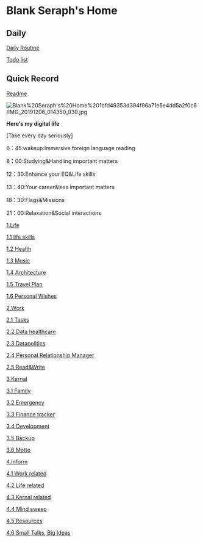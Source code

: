 # Blank Seraph's Home

## Daily

[Daily Routine](Blank%20Seraph's%20Home%201bfd49353d394f96a71e5e4dd5a2f0c8/Daily%20Routine%20bc2ab84377c3468ca4ba3e66e28b7b57.md)

[Todo list](Blank%20Seraph's%20Home%201bfd49353d394f96a71e5e4dd5a2f0c8/Todo%20list%2086aff1ea6a394ee8a566cc01bc29419f.md)

## Quick Record

[Readme](Blank%20Seraph's%20Home%201bfd49353d394f96a71e5e4dd5a2f0c8/Readme%20286d9fe3d0c74056b83d957bdac43bb8.md)

![Blank%20Seraph's%20Home%201bfd49353d394f96a71e5e4dd5a2f0c8/IMG_20191206_014350_030.jpg](Blank%20Seraph's%20Home%201bfd49353d394f96a71e5e4dd5a2f0c8/IMG_20191206_014350_030.jpg)

**Here's my digital life**

[Take every day seriously]

6：45:wakeup:Immersive foreign language reading

8：00:Studying&Handling important matters

12：30:Enhance your EQ&Life skills

13：40:Your career&less important matters

18：30:Flags&Missions

21：00:Relaxation&Social interactions

[1.Life](Blank%20Seraph's%20Home%201bfd49353d394f96a71e5e4dd5a2f0c8/1%20Life%20a370b70464bf4f5dac2e5fc91752bbf3.md)

[1.1 life skills](Blank%20Seraph's%20Home%201bfd49353d394f96a71e5e4dd5a2f0c8/1%201%20life%20skills%20ed067717bd3c4d77af0fcf6f4e0a3774.md)

[1.2 Health](Blank%20Seraph's%20Home%201bfd49353d394f96a71e5e4dd5a2f0c8/1%202%20Health%20ff69e136fba548819decb48493a2711b.md)

[1.3 Music](Blank%20Seraph's%20Home%201bfd49353d394f96a71e5e4dd5a2f0c8/1%203%20Music%2034f08e1aca5f4d798862333b1ff40b02.md)

[1.4 Architecture](Blank%20Seraph's%20Home%201bfd49353d394f96a71e5e4dd5a2f0c8/1%204%20Architecture%20de5e51293f7d4680a30f6b22614eea91.md)

[1.5 Travel Plan](Blank%20Seraph's%20Home%201bfd49353d394f96a71e5e4dd5a2f0c8/1%205%20Travel%20Plan%207953b28f853a4d31ad31614204a22d3f.md)

[1.6 Personal Wishes](Blank%20Seraph's%20Home%201bfd49353d394f96a71e5e4dd5a2f0c8/1%206%20Personal%20Wishes%20a5fd89065ef943f995eb15a8a4544105.md)

         

[2.Work](Blank%20Seraph's%20Home%201bfd49353d394f96a71e5e4dd5a2f0c8/2%20Work%203db8264a22004c829d14e0f41a7314d2.md)

[2.1 Tasks](Blank%20Seraph's%20Home%201bfd49353d394f96a71e5e4dd5a2f0c8/2%201%20Tasks%20c17a9258796a43aba2035779335c8ff3.md)

[2.2 Data healthcare](Blank%20Seraph's%20Home%201bfd49353d394f96a71e5e4dd5a2f0c8/2%202%20Data%20healthcare%206103bba2cad74ee79eda93ecce609a46.md)

[2.3 Datapolitics](Blank%20Seraph's%20Home%201bfd49353d394f96a71e5e4dd5a2f0c8/2%203%20Datapolitics%20be6d66969cb94758b45c8b00e37ad5c9.md)

[2.4 Personal Relationship Manager](Blank%20Seraph's%20Home%201bfd49353d394f96a71e5e4dd5a2f0c8/2%204%20Personal%20Relationship%20Manager%20a0a325461efd4e7baec6af3117868853.md)

[2.5 Read&Write](Blank%20Seraph's%20Home%201bfd49353d394f96a71e5e4dd5a2f0c8/2%205%20Read&Write%2031cf8add20c54881848ca403afb0ac45.md)

[3.Kernal](Blank%20Seraph's%20Home%201bfd49353d394f96a71e5e4dd5a2f0c8/3%20Kernal%204eb46f335abc44959a0a86a8f557ff4c.md)

[3.1 Family](Blank%20Seraph's%20Home%201bfd49353d394f96a71e5e4dd5a2f0c8/3%201%20Family%20a261e27e5dbe4eb9bf747089165d9c9d.md)

[3.2 Emergency](Blank%20Seraph's%20Home%201bfd49353d394f96a71e5e4dd5a2f0c8/3%202%20Emergency%209d893d65f3324a8f869c7f9af5508a7f.md)

[3.3 Finance tracker](Blank%20Seraph's%20Home%201bfd49353d394f96a71e5e4dd5a2f0c8/3%203%20Finance%20tracker%206e1c8a2c89af4e498f096cc290b11186.md)

[3.4 Development](Blank%20Seraph's%20Home%201bfd49353d394f96a71e5e4dd5a2f0c8/3%204%20Development%20fccd849daefb4461b6ed33d616cca046.md)

[3.5 Backup](Blank%20Seraph's%20Home%201bfd49353d394f96a71e5e4dd5a2f0c8/3%205%20Backup%2098e04750a9e74bcbb4d3b72aac222840.md)

[3.6 Motto](Blank%20Seraph's%20Home%201bfd49353d394f96a71e5e4dd5a2f0c8/3%206%20Motto%20c77e94ec50b4497baaa1126ab9d9870d.md)

[4.Inform](Blank%20Seraph's%20Home%201bfd49353d394f96a71e5e4dd5a2f0c8/4%20Inform%20c114ed9fc7f1471e963ec5c80a92168c.md)

[4.1 Work related](Blank%20Seraph's%20Home%201bfd49353d394f96a71e5e4dd5a2f0c8/4%201%20Work%20related%20fb46bb58beb145c7a149ea38776373b3.md)

[4.2 Life related](Blank%20Seraph's%20Home%201bfd49353d394f96a71e5e4dd5a2f0c8/4%202%20Life%20related%208ffea2e8663d43ecb21f3153b8267898.md)

[4.3 Kernal related](Blank%20Seraph's%20Home%201bfd49353d394f96a71e5e4dd5a2f0c8/4%203%20Kernal%20related%20efa7ef6ca49d48d2b4e83dc4209fa03c.md)

[4.4 Mind sweep](Blank%20Seraph's%20Home%201bfd49353d394f96a71e5e4dd5a2f0c8/4%204%20Mind%20sweep%204087de558220449cbdacf0bde35a089e.md)

[4.5 Resources](Blank%20Seraph's%20Home%201bfd49353d394f96a71e5e4dd5a2f0c8/4%205%20Resources%20fb45addf2d3c4d3480f1b358dbb4872d.md)

[4.6 Small Talks, Big Ideas](Blank%20Seraph's%20Home%201bfd49353d394f96a71e5e4dd5a2f0c8/4%206%20Small%20Talks,%20Big%20Ideas%20f480b2776b814a84940a1e0dba6a66f4.md)